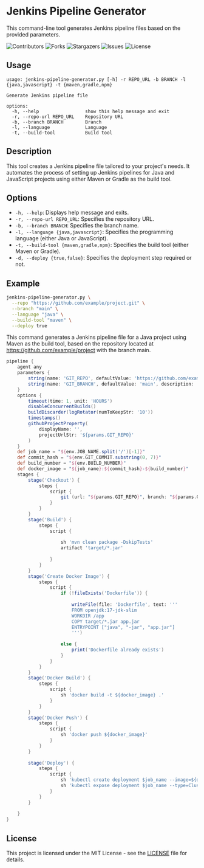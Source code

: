 # Jenkins Pipeline Generator
This command-line tool generates Jenkins pipeline files based on the provided parameters.

![Contributors](https://img.shields.io/github/contributors/srajasimman/jenkins-pipeline-generator?color=dark-green) ![Forks](https://img.shields.io/github/forks/srajasimman/jenkins-pipeline-generator?style=social) ![Stargazers](https://img.shields.io/github/stars/srajasimman/jenkins-pipeline-generator?style=social) ![Issues](https://img.shields.io/github/issues/srajasimman/jenkins-pipeline-generator) ![License](https://img.shields.io/github/license/srajasimman/jenkins-pipeline-generator) 

## Usage
```
usage: jenkins-pipeline-generator.py [-h] -r REPO_URL -b BRANCH -l {java,javascript} -t {maven,gradle,npm}

Generate Jenkins pipeline file

options:
  -h, --help                 show this help message and exit
  -r, --repo-url REPO_URL    Repository URL
  -b, --branch BRANCH        Branch
  -l, --language             Language
  -t, --build-tool           Build tool
```
## Description
This tool creates a Jenkins pipeline file tailored to your project's needs. It automates the process of setting up Jenkins pipelines for Java and JavaScript projects using either Maven or Gradle as the build tool.

## Options
- `-h, --help`: Displays help message and exits.
- `-r, --repo-url REPO_URL`: Specifies the repository URL.
- `-b, --branch BRANCH`: Specifies the branch name.
- `-l, --language {java,javascript}`: Specifies the programming language (either Java or JavaScript).
- `-t, --build-tool {maven,gradle,npm}`: Specifies the build tool (either Maven or Gradle).
- `-d, --deploy {true,false}`: Specifies the deployment step required or not.

## Example
```sh
jenkins-pipeline-generator.py \
  --repo "https://github.com/example/project.git" \
  --branch "main" \
  --language "java" \
  --build-tool "maven" \
  --deploy true
```
This command generates a Jenkins pipeline file for a Java project using Maven as the build tool, based on the repository located at https://github.com/example/project with the branch main.

```groovy
pipeline {
    agent any
    parameters {
        string(name: 'GIT_REPO', defaultValue: 'https://github.com/example/project.git', description: 'Git Repository URL')
        string(name: 'GIT_BRANCH', defaultValue: 'main', description: 'Branch to build')
    }
    options {
        timeout(time: 1, unit: 'HOURS')
        disableConcurrentBuilds()
        buildDiscarder(logRotator(numToKeepStr: '10'))
        timestamps()
        githubProjectProperty(
            displayName: '',
            projectUrlStr: '${params.GIT_REPO}'
        )
    }
    def job_name = "${env.JOB_NAME.split('/')[-1]}"
    def commit_hash = "${env.GIT_COMMIT.substring(0, 7)}"
    def build_number = "${env.BUILD_NUMBER}"
    def docker_image = "${job_name}:${commit_hash}-${build_number}"
    stages {
        stage('Checkout') {
            steps {
                script {
                    git (url: "${params.GIT_REPO}", branch: "${params.GIT_BRANCH}")
                }
            }
        }
        stage('Build') {
            steps {
                script {
                    
                    sh 'mvn clean package -DskipTests'
                    artifact 'target/*.jar'
                    
                }
            }
        }
        stage('Create Docker Image') {
            steps {
                script {
                    if (!fileExists('Dockerfile')) {
                        
                        writeFile(file: 'Dockerfile', text: '''
                        FROM openjdk:17-jdk-slim
                        WORKDIR /app
                        COPY target/*.jar app.jar
                        ENTRYPOINT ["java", "-jar", "app.jar"]
                        ''')
                        
                    else {
                        print('Dockerfile already exists')
                    }
                }
            }
        }
        stage('Docker Build') {
            steps {
                script {
                    sh 'docker build -t ${docker_image} .'
                }
            }
        }
        stage('Docker Push') {
            steps {
                script {
                    sh 'docker push ${docker_image}'
                }
            }
        }
        
        stage('Deploy') {
            steps {
                script {
                    sh 'kubectl create deployment $job_name --image=${docker_image}'
                    sh 'kubectl expose deployment $job_name --type=ClusterIP --port=8080'
                }
            }
        }
        
    }
}

```

## License
This project is licensed under the MIT License - see the [LICENSE](./LICENSE) file for details.

